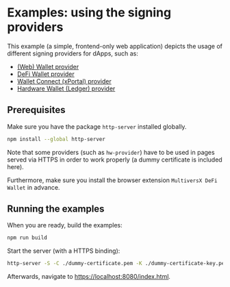 # Examples: using the signing providers

This example (a simple, frontend-only web application) depicts the usage of different signing providers for dApps, such as:

- [(Web) Wallet provider](https://github.com/multiversx/mx-sdk-js-web-wallet-provider)
- [DeFi Wallet provider](https://github.com/multiversx/mx-sdk-js-extension-provider)
- [Wallet Connect (xPortal) provider](https://github.com/multiversx/mx-sdk-js-wallet-connect-provider)
- [Hardware Wallet (Ledger) provider](https://github.com/multiversx/mx-sdk-js-hw-provider)

## Prerequisites

Make sure you have the package `http-server` installed globally.

```bash
npm install --global http-server
```

Note that some providers (such as `hw-provider`) have to be used in pages served via HTTPS in order to work properly (a dummy certificate is included here).

Furthermore, make sure you install the browser extension `MultiversX DeFi Wallet` in advance.

## Running the examples

When you are ready, build the examples:

```bash
npm run build
```

Start the server (with a HTTPS binding):

```bash
http-server -S -C ./dummy-certificate.pem -K ./dummy-certificate-key.pem --port=8080
```

Afterwards, navigate to [https://localhost:8080/index.html](https://localhost:8080/index.html).
